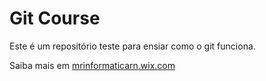 # Git Course

Este é um repositório teste para ensiar como o git funciona.

Saiba mais em [mrinformaticarn.wix.com](https://mrinformatica.wix.com)
